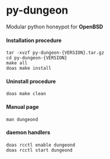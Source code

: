 # py-dungeon
Modular python honeypot for **OpenBSD**
#### Installation procedure
```
tar -xvzf py-dungeon-{VERSION}.tar.gz
cd py-dungeon-{VERSION}
make all
doas make install
```
#### Uninstall procedure

```
doas make clean
```

#### Manual page

```
man dungeond
```

#### daemon handlers

```
doas rcctl enable dungeond
doas rcctl start dungeond
```
